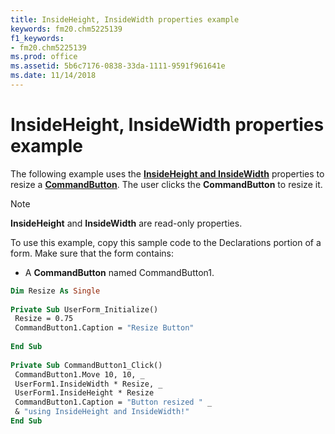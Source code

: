 ```yaml
---
title: InsideHeight, InsideWidth properties example
keywords: fm20.chm5225139
f1_keywords:
- fm20.chm5225139
ms.prod: office
ms.assetid: 5b6c7176-0838-33da-1111-9591f961641e
ms.date: 11/14/2018
---
```



# InsideHeight, InsideWidth properties example

The following example uses the **[InsideHeight and InsideWidth](insideheight-insidewidth-properties.md)** properties to resize a **[CommandButton](commandbutton-control.md)**. The user clicks the **CommandButton** to resize it.

> [!NOTE] 
> **InsideHeight** and **InsideWidth** are read-only properties.

To use this example, copy this sample code to the Declarations portion of a form. Make sure that the form contains:

- A **CommandButton** named CommandButton1.
    

```vb
Dim Resize As Single 
 
Private Sub UserForm_Initialize() 
 Resize = 0.75 
 CommandButton1.Caption = "Resize Button" 
 
End Sub 
 
Private Sub CommandButton1_Click() 
 CommandButton1.Move 10, 10, _ 
 UserForm1.InsideWidth * Resize, _ 
 UserForm1.InsideHeight * Resize 
 CommandButton1.Caption = "Button resized " _ 
 & "using InsideHeight and InsideWidth!" 
End Sub
```


